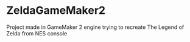 # ZeldaGameMaker2
Project made in GameMaker 2 engine trying to recreate The Legend of Zelda from NES console
